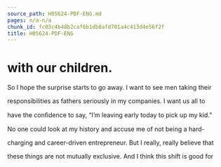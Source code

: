 ```yaml
---
source_path: H05624-PDF-ENG.md
pages: n/a-n/a
chunk_id: fc03c4b48b2caf6b1db8afd701a4c413d4e56f2f
title: H05624-PDF-ENG
---
```

# with our children.

So I hope the surprise starts to go away. I want to see men taking their

responsibilities as fathers seriously in my companies. I want us all to

have the conﬁdence to say, “I’m leaving early today to pick up my kid.”

No one could look at my history and accuse me of not being a hard-

charging and career-driven entrepreneur. But I really, really believe that

these things are not mutually exclusive. And I think this shift is good for
